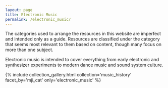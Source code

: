 ```yaml
---
layout: page
title: Electronic Music
permalink: /electronic_music/
---
```


The categories used to arrange the resources in this website are imperfect and intended only as a guide. Resources are classified under the category that seems most relevant to them based on content, though many focus on more than one subject. 

Electronic music is intended to cover everything from early electronic and synthesizer experiments to modern dance music and sound system culture.

{% include collection_gallery.html  collection='music_history' facet_by='mji_cat' only='electronic_music' %}

